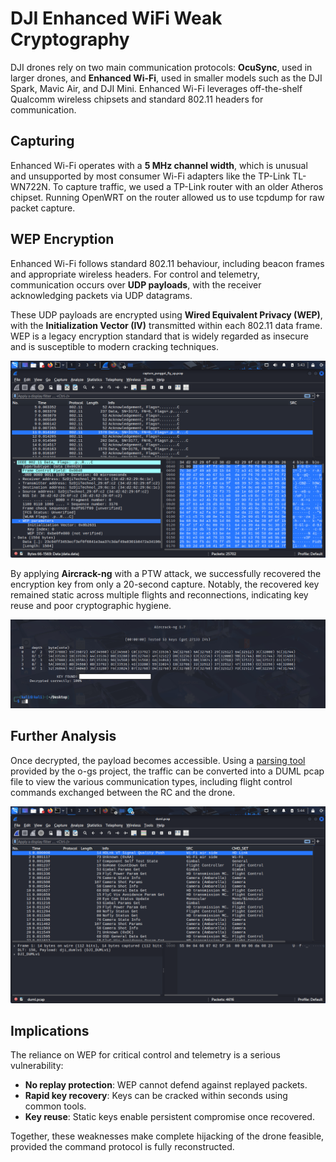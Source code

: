 # DJI Enhanced WiFi Weak Cryptography
DJI drones rely on two main communication protocols: **OcuSync**, used in larger drones, and **Enhanced Wi-Fi**, used in smaller models such as the DJI Spark, Mavic Air, and DJI Mini. Enhanced Wi-Fi leverages off-the-shelf Qualcomm wireless chipsets and standard 802.11 headers for communication.

## Capturing
Enhanced Wi-Fi operates with a **5 MHz channel width**, which is unusual and unsupported by most consumer Wi-Fi adapters like the TP-Link TL-WN722N. To capture traffic, we used a TP-Link router with an older Atheros chipset. Running OpenWRT on the router allowed us to use tcpdump for raw packet capture.

## WEP Encryption
Enhanced Wi-Fi follows standard 802.11 behaviour, including beacon frames and appropriate wireless headers. For control and telemetry, communication occurs over **UDP payloads**, with the receiver acknowledging packets via UDP datagrams.

These UDP payloads are encrypted using **Wired Equivalent Privacy (WEP)**, with the **Initialization Vector (IV)** transmitted within each 802.11 data frame. WEP is a legacy encryption standard that is widely regarded as insecure and is susceptible to modern cracking techniques.

![WEP Encryption](image_wep.png)

By applying **Aircrack-ng** with a PTW attack, we successfully recovered the encryption key from only a 20-second capture. Notably, the recovered key remained static across multiple flights and reconnections, indicating key reuse and poor cryptographic hygiene.

![Aircrack-ng Key Recovery](image_aircrack.png)

## Further Analysis
Once decrypted, the payload becomes accessible. Using a [parsing tool](https://github.com/o-gs/dji-firmware-tools/blob/master/comm_dat2pcap.py) provided by the o-gs project, the traffic can be converted into a DUML pcap file to view the various communication types, including flight control commands exchanged between the RC and the drone.

![DUML Packet Analysis](image_duml.png)

## Implications
The reliance on WEP for critical control and telemetry is a serious vulnerability:

* **No replay protection**: WEP cannot defend against replayed packets.
* **Rapid key recovery**: Keys can be cracked within seconds using common tools.
* **Key reuse**: Static keys enable persistent compromise once recovered.

Together, these weaknesses make complete hijacking of the drone feasible, provided the command protocol is fully reconstructed.
